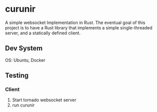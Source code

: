 # curunir
A simple websocket Implementation in Rust. The eventual goal of this project is to have a Rust library that implements
a simple single-threaded server, and a statically defined client. 

## Dev System

OS: Ubuntu, Docker

## Testing


### Client

1. Start tornado websocket server
2. run curunir

